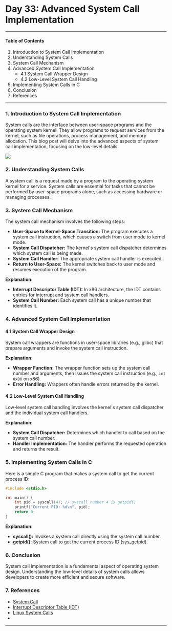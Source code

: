 # Day 33: Advanced System Call Implementation

---

#### Table of Contents
1. Introduction to System Call Implementation
2. Understanding System Calls
3. System Call Mechanism
4. Advanced System Call Implementation
   - 4.1 System Call Wrapper Design
   - 4.2 Low-Level System Call Handling
5. Implementing System Calls in C
6. Conclusion
7. References

---

### 1. Introduction to System Call Implementation

System calls are the interface between user-space programs and the operating system kernel. They allow programs to request services from the kernel, such as file operations, process management, and memory allocation. This blog post will delve into the advanced aspects of system call implementation, focusing on the low-level details.

[![](https://mermaid.ink/img/pako:eNqFUk1rwzAM_StG57a4adOkPvSyDjZ2KStjMHLxEqUJxHbmD2hX-t_nNMtIaOhsMJKt9yQ96wypyhAYGPxyKFPclvyguUgk8avm2pZpWXNpyZtBTXZajb_uT8aiIA-8qsi75nWN-jboBbXE6j74icus6sDt2c9MppvNWDLWeqZ9SRs7dzK1pZItyQjmytXWxMizMQ4H-FIaq12Pog29qWBbmprbtGiK2KJFLUo5ZJJOfHYtjSNvSH9lYOTxiKmzSIq-LiORg2Z2qHOlBVG-S_5vA38SvqJ1WhKNxlX2vmz9P2mAxgkkeK3Vp4MJCK8DLzM_WeeGKQFboMAEmDczzHmTARJ58aHcWbU_yRSY1xsnoJU7FJ3j6ozbbiqB5bwy_taPzYdSAx_YGY7AAjqfLajf6zCkUTwPwgmcgE3DRTyjQbwKwmUcB_7-MoHvKwWdranfcxqsl1EUr2h0-QGc4geY?type=png)](https://mermaid.live/edit#pako:eNqFUk1rwzAM_StG57a4adOkPvSyDjZ2KStjMHLxEqUJxHbmD2hX-t_nNMtIaOhsMJKt9yQ96wypyhAYGPxyKFPclvyguUgk8avm2pZpWXNpyZtBTXZajb_uT8aiIA-8qsi75nWN-jboBbXE6j74icus6sDt2c9MppvNWDLWeqZ9SRs7dzK1pZItyQjmytXWxMizMQ4H-FIaq12Pog29qWBbmprbtGiK2KJFLUo5ZJJOfHYtjSNvSH9lYOTxiKmzSIq-LiORg2Z2qHOlBVG-S_5vA38SvqJ1WhKNxlX2vmz9P2mAxgkkeK3Vp4MJCK8DLzM_WeeGKQFboMAEmDczzHmTARJ58aHcWbU_yRSY1xsnoJU7FJ3j6ozbbiqB5bwy_taPzYdSAx_YGY7AAjqfLajf6zCkUTwPwgmcgE3DRTyjQbwKwmUcB_7-MoHvKwWdranfcxqsl1EUr2h0-QGc4geY)

### 2. Understanding System Calls

A system call is a request made by a program to the operating system kernel for a service. System calls are essential for tasks that cannot be performed by user-space programs alone, such as accessing hardware or managing processes.

### 3. System Call Mechanism

The system call mechanism involves the following steps:

- **User-Space to Kernel-Space Transition:** The program executes a system call instruction, which causes a switch from user mode to kernel mode.
- **System Call Dispatcher:** The kernel's system call dispatcher determines which system call is being made.
- **System Call Handler:** The appropriate system call handler is executed.
- **Return to User-Space:** The kernel switches back to user mode and resumes execution of the program.

**Explanation:**

- **Interrupt Descriptor Table (IDT):** In x86 architecture, the IDT contains entries for interrupt and system call handlers.
- **System Call Number:** Each system call has a unique number that identifies it.

### 4. Advanced System Call Implementation

#### 4.1 System Call Wrapper Design

System call wrappers are functions in user-space libraries (e.g., glibc) that prepare arguments and invoke the system call instruction.

**Explanation:**

- **Wrapper Function:** The wrapper function sets up the system call number and arguments, then issues the system call instruction (e.g., `int 0x80` on x86).
- **Error Handling:** Wrappers often handle errors returned by the kernel.

#### 4.2 Low-Level System Call Handling

Low-level system call handling involves the kernel's system call dispatcher and the individual system call handlers.

**Explanation:**

- **System Call Dispatcher:** Determines which handler to call based on the system call number.
- **Handler Implementation:** The handler performs the requested operation and returns the result.

### 5. Implementing System Calls in C

Here is a simple C program that makes a system call to get the current process ID:

```c
#include <stdio.h>

int main() {
    int pid = syscall(4); // syscall number 4 is getpid()
    printf("Current PID: %d\n", pid);
    return 0;
}
```

**Explanation:**

- **syscall():** Invokes a system call directly using the system call number.
- **getpid():** System call to get the current process ID (sys_getpid).

### 6. Conclusion

System call implementation is a fundamental aspect of operating system design. Understanding the low-level details of system calls allows developers to create more efficient and secure software.

### 7. References

- [System Call](https://en.wikipedia.org/wiki/System_call)
- [Interrupt Descriptor Table (IDT)](https://en.wikipedia.org/wiki/Interrupt_descriptor_table)
- [Linux System Calls](https://man7.org/linux/man-pages/man2/syscall.2.html)
-
---
